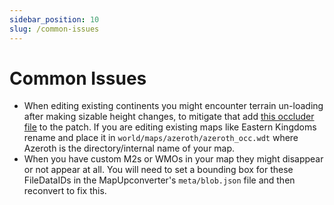 ```yaml
---
sidebar_position: 10
slug: /common-issues
---
```


# Common Issues
- When editing existing continents you might encounter terrain un-loading after making sizable height changes, to mitigate that add [this occluder file](pathname:///resources/yourmapname_occ.wdt) to the patch. If you are editing existing maps like Eastern Kingdoms rename and place it in `world/maps/azeroth/azeroth_occ.wdt` where Azeroth is the directory/internal name of your map.
- When you have custom M2s or WMOs in your map they might disappear or not appear at all. You will need to set a bounding box for these FileDataIDs in the MapUpconverter's `meta/blob.json` file and then reconvert to fix this.